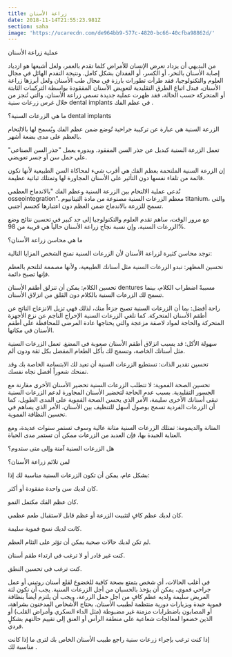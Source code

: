 ```yaml
---
title: زراعة الأسنان
date: 2018-11-14T21:55:23.981Z
section: saha
image: 'https://ucarecdn.com/de964bb9-577c-4820-bc66-40cfba98862d/'
---
```

عملية زراعة الأسنان

من البديهي أن يزداد تعرض الإنسان للأمراض كلما تقدم بالعمر، ولعل أشيعها هو ازدياد إصابة الأسنان بالنخر، أو الكسر، أو الفقدان بشكل كامل. ونتيجة التقدم الهائل في مجال العلوم والتكنولوجيا، فقد طرأت تطورات بارزة في مجال طب الأسنان ولعل أبرزها زراعة الأسنان، فبدل اتباع الطرق التقليدية لتعويض الأسنان المفقودة بواسطة التركيبات الثابتة أو المتحركة حسب الحالة، فقد ظهرت عملية جديدة تسمى زراعة الأسنان، والتي تُنجز من خلال غرس زرعات سنية dental implants في عظم الفك .



ما هي الزرعات السنية؟ dental implants

الزرعة السنية هي عبارة عن تركيبة جراحية تُوضع ضمن عظم الفك ويُسمح لها بالالتحام بالعظم على مدى بضعة أشهر.



تعمل الزرعة السنية كبديل عن جذر السن المفقود. وبدوره يعمل "جذر السن الصناعي" على حمل سن أو جسر تعويضي.



إن الزرعة السنية الملتحمة بعظم الفك هي أقرب شيء لمحاكاة السن الطبيعية لأنها تكون قائمة من تلقاء نفسها دون التأثير على الأسنان المجاورة لها وتمتلك ثباتية عظيمة.



تُدعى عملية الالتحام بين الزرعة السنية وعظم الفك "بالاندماج العظمي osseointegration". معظم الزرعات السنية مصنوعة من مادة التيتانيوم titanium، والتي تسمح للزرعة بالاندماج ضمن العظم دون اعتبارها كجسم أجنبي.



مع مرور الوقت، ساهم تقدم العلوم والتكنولوجيا إلى حد كبير في تحسين نتائج وضع الزرعات السنية، وإن نسبة نجاح زراعة الأسنان حالياً هي قريبة من 98%.



ما هي محاسن زراعة الأسنان؟

 

توجد محاسن كثيرة لزراعة الأسنان لأن الزرعات السنية تمنح الشخص المزايا التالية:



تحسين المظهر: تبدو الزرعات السنية مثل أسنانك الطبيعية، ولأنها مصممة لتلتحم بالعظم فإنها تصبح دائمة.

تحسين الكلام: يمكن أن تنزلق أطقم الأسنان dentures مسببةً اضطراب الكلام، بينما تسمح لك الزرعات السنية بالكلام دون القلق من انزلاق الأسنان.

 راحة أفضل: بما أن الزرعات السنية تصبح جزءاً منك، لذلك فهي تزيل الانزعاج الناتج عن أطقم الأسنان المتحركة. كما تلغي الزرعات السنية الإحراج الناجم عن نزع الأجهزة المتحركة والحاجة لمواد لاصقة مزعجة والتي يحتاجها عادة المرضى للمحافظة على أطقم الأسنان في مكانها.

سهولة الأكل: قد يسبب انزلاق أطقم الأسنان صعوبة في المضغ. تعمل الزرعات السنية مثل أسنانك الخاصة، وتسمح لك بأكل الطعام المفضل بكل ثقة ودون ألم.

تحسين تقدير الذات: تستطيع الزرعات السنية أن تعيد لك الابتسامة الخاصة بك وقد تمنحك شعوراً أفضل تجاه نفسك.

تحسين الصحة الفموية: لا تتطلب الزرعات السنية تحضير الأسنان الأخرى مقارنة مع الجسور التقليدية. بسبب عدم الحاجة لتحضير الأسنان المجاورة لدعم الزرعات السنية تبقى أسنانك الأخرى سليمة، الأمر الذي يحسن الصحة الفموية على المدى الطويل، كما أن الزرعات الفردية تسمح بوصول أسهل للتنظيف بين الأسنان، الأمر الذي يساهم في تحسين النظافة الفموية.

المتانة والديمومة: تمتلك الزرعات السنية متانة عالية وسوف تستمر سنوات عديدة، ومع العناية الجيدة بها، فإن العديد من الزرعات ممكن أن تستمر مدى الحياة.

 

هل الزرعات السنية آمنة وإلى متى ستدوم؟

لمن تلائم زراعة الأسنان؟

 

بشكل عام، يمكن أن تكون الزرعات السنية مناسبة لك إذا:



كان لديك سن واحدة مفقودة أو أكثر.



كان عظم الفك مكتمل النمو.



كان لديك عظم كافٍ لتثبيت الزرعة أو عظم قابل لاستقبال طعم عظمي.



كانت لديك نسج فموية سليمة.



لم تكن لديك حالات صحية يمكن أن تؤثر على التئام العظم.



كنت غير قادر أو لا ترغب في ارتداء طقم أسنان.



كنت ترغب في تحسين النطق.



في أغلب الحالات، أي شخص يتمتع بصحة كافية للخضوع لقلع أسنان روتيني أو عمل جراحي فموي، يمكن أن يؤخذ بالحسبان من أجل الزرعات السنية. يجب أن تكون لثة المريض سليمة ولديه عظم كافٍ من أجل حمل الزرعة، ويجب أن يلتزم أيضاً بنظافة فموية جيدة وبزيارات دورية منتظمة لطبيب الأسنان. يحتاج الأشخاص المدخنون بشراهة، أو المصابون باضطرابات مزمنة غير مضبوطة (مثل الداء السكري وأمراض القلب) أو الذين خضعوا لمعالجات شعاعية على منطقة الرأس أو العنق إلى تقييم حالتهم بشكلٍ فردي.



إذا كنت ترغب بإجراء زرعات سنية راجع طبيب الأسنان الخاص بك لترى ما إذا كانت مناسبة لك .
